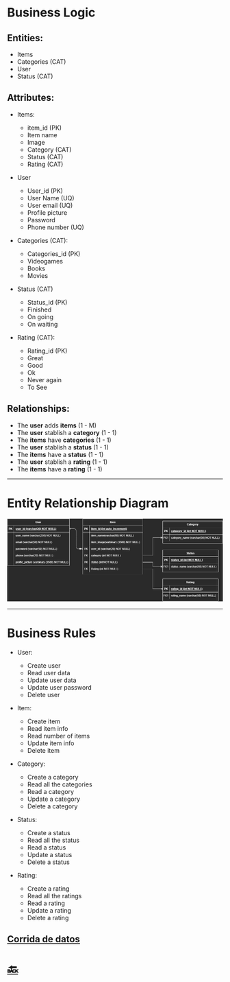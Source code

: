 # Business Logic

## Entities:
- Items
- Categories (CAT)
- User
- Status (CAT)

## Attributes:
- Items:
    - item_id (PK)
    - Item name
    - Image
    - Category (CAT)
    - Status (CAT)
    - Rating (CAT)

- User
    - User_id (PK)
    - User Name (UQ)
    - User email (UQ)
    - Profile picture
    - Password
    - Phone number (UQ)

- Categories (CAT):
    - Categories_id (PK)
    - Videogames
    - Books
    - Movies

- Status (CAT)
    - Status_id (PK)
    - Finished
    - On going
    - On waiting

- Rating (CAT):
    - Rating_id (PK)
    - Great
    - Good
    - Ok
    - Never again
    - To See

## Relationships:
- The **user** adds **items** (1 - M)
- The **user** stablish a **category** (1 - 1)
- The **items** have **categories** (1 - 1)
- The **user** stablish a **status** (1 - 1)
- The **items** have a **status** (1 - 1)
- The **user** stablish a **rating** (1 - 1)
- The **items** have a **rating** (1 - 1)

---
# Entity Relationship Diagram
![ERD](../Images/DER.png)

---
# Business Rules
- User:
    - Create user
    - Read user data
    - Update user data
    - Update user password
    - Delete user

- Item:
    - Create item
    - Read item info
    - Read number of items
    - Update item info
    - Delete item

- Category:
    - Create a category
    - Read all the categories
    - Read a category
    - Update a category
    - Delete a category

- Status:
    - Create a status
    - Read all the status
    - Read a status
    - Update a status
    - Delete a status

- Rating:
    - Create a rating
    - Read all the ratings
    - Read a rating
    - Update a rating
    - Delete a rating
    

## [Corrida de datos](Corrida_Datos.xlsx)

# [🔙](../README.md)